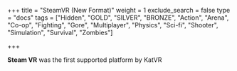 +++
title = "SteamVR (New Format)"
weight = 1
exclude_search = false
type = "docs"
tags = ["Hidden", "GOLD", "SILVER", "BRONZE", "Action", "Arena", "Co-op", "Fighting", "Gore", "Multiplayer", "Physics", "Sci-fi", "Shooter", "Simulation", "Survival", "Zombies"]

+++
<!-- "Hidden", "GOLD", "SILVER", "BRONZE", "Action", "Arena", "Co-op", "Fighting", "Gore", "Multiplayer", "Physics", "Sci-fi", "Shooter", "Simulation", "Survival", "Zombies" -->
__Steam VR__ was the first supported platform by KatVR

